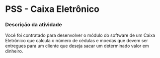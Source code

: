 # PSS - Caixa Eletrônico

### Descrição da atividade

Você foi contratado para desenvolver o módulo do software de um Caixa Eletrônico que calcula o número de cédulas e moedas que devem ser entregues para um cliente que deseja sacar um determinado valor em dinheiro.